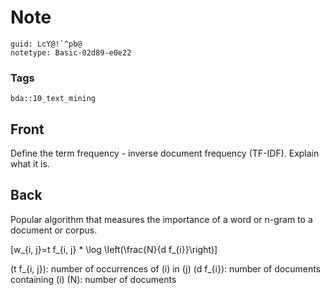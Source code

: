 # Note
```
guid: LcY@!`^pb@
notetype: Basic-02d89-e0e22
```

### Tags
```
bda::10_text_mining
```

## Front
Define the term frequency - inverse document frequency (TF-IDF). Explain what it is.

## Back
Popular algorithm that measures the importance of a word or n-gram to a document or corpus.

\[w_{i, j}=t f_{i, j} * \log \left(\frac{N}{d f_{i}}\right)\]

\(t f_{i, j}\): number of occurrences of \(i\) in \(j\) 
\(d f_{i}\): number of documents containing \(i\) 
\(N\): number of documents
